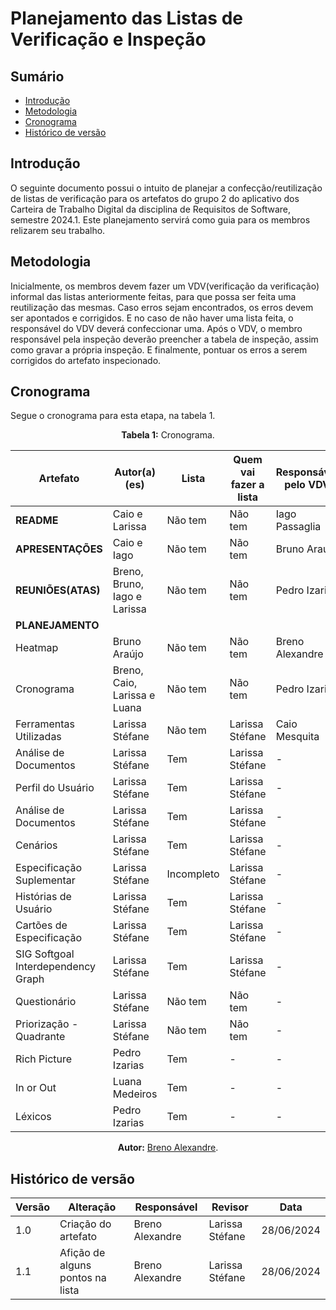 # Planejamento das Listas de Verificação e Inspeção

## Sumário
* [Introdução](#Introdução)
* [Metodologia](#Metodologia)
* [Cronograma](#Cronograma)
* [Histórico de versão](#Histórico-de-versão)

## Introdução

O seguinte documento possui o intuito de planejar a confecção/reutilização de listas de verificação para os artefatos do grupo 2 do aplicativo dos Carteira de Trabalho Digital da disciplina de Requisitos de Software, semestre 2024.1. Este planejamento servirá como guia para os membros relizarem seu trabalho.

## Metodologia

Inicialmente, os membros devem fazer um VDV(verificação da verificação) informal das listas anteriormente feitas, para que possa ser feita uma reutilização das mesmas. Caso erros sejam encontrados, os erros devem ser apontados e corrigidos. E no caso de não haver uma lista feita, o responsável do VDV deverá confeccionar uma.
Após o VDV, o membro responsável pela inspeção deverão preencher a tabela de inspeção, assim como gravar a própria inspeção. E finalmente, pontuar os erros a serem corrigidos do artefato inspecionado.

## Cronograma

Segue o cronograma para esta etapa, na tabela 1.

<center>

<b>Tabela 1:</b> Cronograma.

| Artefato                           | Autor(a)(es)                               | Lista      | Quem vai fazer a lista                  | Responsável pelo VDV | Inspecionador(a) | Prioridade |
| ---------------------------------- | ------------------------------------------ | ---------- | --------------------------------------- | -------------------- | ---------------- | ---------- |
| **README**                         | Caio e Larissa                             | Não tem    | Não tem                                 | Iago Passaglia       | Luana Medeiros   | Baixa      |
| **APRESENTAÇÕES**                  | Caio e Iago                                | Não tem    | Não tem                                 | Bruno Araújo         | Pedro Izarias    | Baixa      |
| **REUNIÕES(ATAS)**                 | Breno, Bruno, Iago e Larissa               | Não tem    | Não tem                                 | Pedro Izarias        | Caio Mesquita    | Baixa      |
| **PLANEJAMENTO** | | | | | | |
| Heatmap                            | Bruno Araújo                               | Não tem    | Não tem                                 | Breno Alexandre      | Iago Passaglia   | Baixa      |
| Cronograma                         | Breno, Caio, Larissa e Luana               | Não tem    | Não tem                                 | Pedro Izarias        | Bruno Araújo     | Baixa      |
| Ferramentas Utilizadas             | Larissa Stéfane                            | Não tem    | Larissa Stéfane                                 | Caio Mesquita        | Breno Alexandre  | Baixa      |
| Análise de Documentos              | Larissa Stéfane                            | Tem        | Larissa Stéfane                         |     -                | -                | Alta       |
| Perfil do Usuário                  | Larissa Stéfane                            | Tem        | Larissa Stéfane                         |     -                | -                | Alta       | 
| Análise de Documentos              | Larissa Stéfane                            | Tem        | Larissa Stéfane                         |     -                | -                | Alta       |
| Cenários                           | Larissa Stéfane                            | Tem        | Larissa Stéfane                         |     -                | -                | Alta       |
| Especificação Suplementar          | Larissa Stéfane                            | Incompleto | Larissa Stéfane                         |     -                | -                | Alta       |
| Histórias de Usuário               | Larissa Stéfane                            | Tem        | Larissa Stéfane                         |     -                | -                | Alta       |
| Cartões de Especificação           | Larissa Stéfane                            | Tem        | Larissa Stéfane                         |     -                | -                | Alta       |
| SIG Softgoal Interdependency Graph | Larissa Stéfane                            | Tem        | Larissa Stéfane                         |     -                | -                | Alta       |
| Questionário                       | Larissa Stéfane                            | Não tem    | Não tem                                 |     -                | -                | Média      |
| Priorização - Quadrante            | Larissa Stéfane                            | Não tem    | Não tem                                 |     -                | -                | Média      |
| Rich Picture                       | Pedro Izarias                              | Tem        |     -                                   |     -                | Pedro Izarias    | Baixa      |
| In or Out                          | Luana Medeiros                             | Tem        |    -                                    |    -                 | Pedro Izarias    | Baixa      |
| Léxicos                            | Pedro Izarias                              |  Tem       |    -                                    |    -                 | Pedro Izarias    | Baixa      |


<b>Autor:</b> <a href="https://github.com/brenoalexandre0">Breno Alexandre</a>.

</center>

## Histórico de versão

| Versão | Alteração                           | Responsável     | Revisor         | Data       |
| ------ | ----------------------------------- | --------------- | --------------- | ---------- |
| 1.0    | Criação do artefato                 | Breno Alexandre | Larissa Stéfane | 28/06/2024 |
| 1.1    | Afição de alguns pontos na lista    | Breno Alexandre | Larissa Stéfane | 28/06/2024 |
